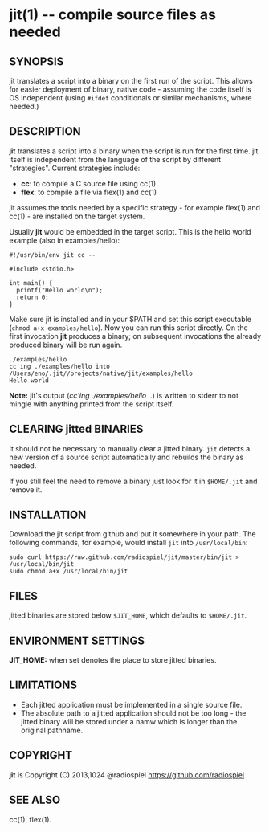 jit(1) -- compile source files as needed
========================================

## SYNOPSIS

jit translates a script into a binary on the first run of the script. This allows
for easier deployment of binary, native code - assuming the code itself is
OS independent (using `#ifdef` conditionals or similar mechanisms, where needed.)

## DESCRIPTION

**jit** translates a script into a binary when the script is run for the first time.
jit itself is independent from the language of the script by different "strategies". 
Current strategies include:

- **cc**: to compile a C source file using cc(1)
- **flex**: to compile a file via flex(1) and cc(1)

jit assumes the tools needed by a specific strategy - for example flex(1) and 
cc(1) - are installed on the target system.

Usually **jit** would be embedded in the target script. This is the hello world
example (also in examples/hello):

    #!/usr/bin/env jit cc --

    #include <stdio.h>

    int main() {
      printf("Hello world\n");
      return 0;
    }

Make sure jit is installed and in your $PATH and set this script executable 
(`chmod a+x examples/hello`). Now you can run this script directly. On the first 
invocation **jit** produces a binary; on subsequent invocations the already 
produced binary will be run again.

    ./examples/hello
    cc'ing ./examples/hello into /Users/eno/.jit//projects/native/jit/examples/hello
    Hello world

**Note:** jit's output (*cc'ing ./examples/hello ..*) is written to stderr to 
not mingle with anything printed from the script itself.

## CLEARING jitted BINARIES

It should not be necessary to manually clear a jitted binary. `jit` detects
a new version of a source script automatically and rebuilds the binary as 
needed. 

If you still feel the need to remove a binary just look for it in `$HOME/.jit`
and remove it.

## INSTALLATION

Download the jit script from github and put it somewhere in your path. 
The following commands, for example, would install `jit` into `/usr/local/bin`:

    sudo curl https://raw.github.com/radiospiel/jit/master/bin/jit > /usr/local/bin/jit
    sudo chmod a+x /usr/local/bin/jit

## FILES

jitted binaries are stored below `$JIT_HOME`, which defaults to `$HOME/.jit`.

## ENVIRONMENT SETTINGS

**JIT_HOME:** when set denotes the place to store jitted binaries.

## LIMITATIONS

- Each jitted application must be implemented in a single source file.
- The absolute path to a jitted application should not be too long - the jitted
  binary will be stored under a namw which is longer than the original pathname.

## COPYRIGHT

**jit** is Copyright (C) 2013,1024 @radiospiel <https://github.com/radiospiel>

## SEE ALSO

cc(1), flex(1).
